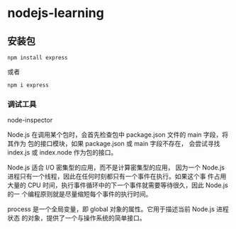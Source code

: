 # nodejs-learning

## 安装包

` npm install express `

或者

` npm i express `


### 调试工具
node-inspector




Node.js 在调用某个包时，会首先检查包中 package.json 文件的 main 字段，将其作为
包的接口模块，如果 package.json 或 main 字段不存在，
会尝试寻找 index.js 或 index.node 作为包的接口。



Node.js 适合 I/O 密集型的应用，而不是计算密集型的应用，
因为一个 Node.js 进程只有一个线程，因此在任何时刻都只有一个事件在执行。如果这个事
件占用大量的 CPU 时间，执行事件循环中的下一个事件就需要等待很久，因此 Node.js 的一
个编程原则就是尽量缩短每个事件的执行时间。


process 是一个全局变量，即 global 对象的属性。它用于描述当前 Node.js 进程状态
的对象，提供了一个与操作系统的简单接口。